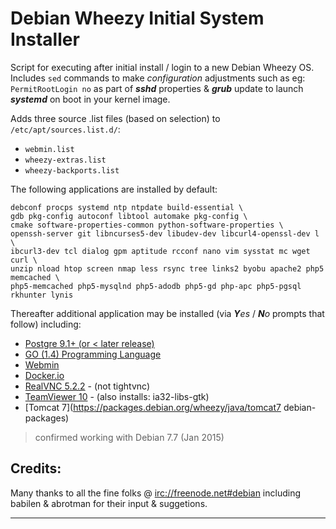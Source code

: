 # Debian Wheezy Initial System Installer
Script for executing after initial install / login to a new Debian Wheezy OS. Includes ``sed`` commands to make _configuration_ adjustments such as eg: ``PermitRootLogin no`` as part of **_sshd_** properties & **_grub_** update to launch **_systemd_** on boot in your kernel image. 

Adds three source .list files (based on selection) to  ``/etc/apt/sources.list.d/``:
* ``webmin.list``
* ``wheezy-extras.list``
* ``wheezy-backports.list``

The following applications are installed by default:
```
debconf procps systemd ntp ntpdate build-essential \
gdb pkg-config autoconf libtool automake pkg-config \
cmake software-properties-common python-software-properties \
openssh-server git libncurses5-dev libudev-dev libcurl4-openssl-dev l \
ibcurl3-dev tcl dialog gpm aptitude rcconf nano vim sysstat mc wget curl \
unzip nload htop screen nmap less rsync tree links2 byobu apache2 php5 memcached \
php5-memcached php5-mysqlnd php5-adodb php5-gd php-apc php5-pgsql rkhunter lynis
```
Thereafter additional application may be installed (via _**Y**es_ / _**N**o_ prompts that follow) including:
  - [Postgre 9.1+ (or < later release)](http://www.postgresql.org/download/linux/debian/ "postgre-website")
  - [GO (1.4) Programming Language](https://golang.org/dl/ "go-website") 
  - [Webmin](http://www.webmin.com/ "webmin-website") 
  - [Docker.io](https://docs.docker.com/installation/debian/ "docker.io-website")
  - [RealVNC 5.2.2](https://www.realvnc.com/download/vnc/ "RealVNC-website") - (not tightvnc) 
  - [TeamViewer 10](http://www.teamviewer.com/en/download/linux.aspx "TeamViewer-website") - (also installs: ia32-libs-gtk)
  - [Tomcat 7](https://packages.debian.org/wheezy/java/tomcat7 debian-packages)

>confirmed working with Debian 7.7 (Jan 2015) 

Credits:
----
Many thanks to all the fine folks @ [irc://freenode.net#debian](http://freenode.net) including babilen & abrotman for their input & suggetions.

------
